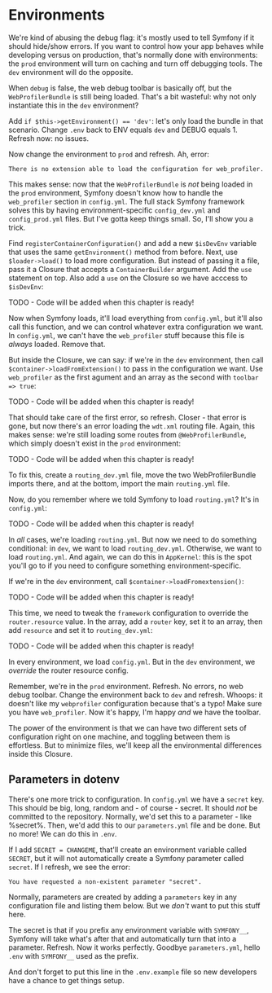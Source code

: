 # Environments

We're kind of abusing the debug flag: it's mostly used to tell Symfony if it should
hide/show errors. If you want to control how your app behaves while developing versus
on production, that's normally done with environments: the `prod` environment will
turn on caching and turn off debugging tools. The `dev` environment will do the
opposite.

When `debug` is false, the web debug toolbar is basically off, but the `WebProfilerBundle`
is still being loaded. That's a bit wasteful: why not only instantiate this in the
`dev` environment?

Add `if $this->getEnvironment() == 'dev'`: let's only load the bundle in that scenario.
Change `.env` back to ENV equals `dev` and DEBUG equals 1. Refresh now: no issues.

Now change the environment to `prod` and refresh. Ah, error:

    There is no extension able to load the configuration for web_profiler.

This makes sense: now that the `WebProfilerBundle` is *not* being loaded in the
`prod` environment, Symfony doesn't know how to handle the `web_profiler` section
in `config.yml`. The full stack Symfony framework solves this by having environment-specific
`config_dev.yml` and `config_prod.yml` files. But I've gotta keep things small. So,
I'll show you a trick.

Find `registerContainerConfiguration()` and add a new `$isDevEnv` variable that uses the
same `getEnvironment()` method from before. Next, use `$loader->load()` to load more
configuration. But instead of passing it a file, pass it a Closure that accepts a
`ContainerBuilder` argument. Add the `use` statement on top. Also add a `use` on
the Closure so we have acccess to `$isDevEnv`:

TODO - Code will be added when this chapter is ready!

Now when Symfony loads, it'll load everything from `config.yml`, but it'll also call
this function, and we can control whatever extra configuration we want. In `config.yml`,
we can't have the `web_profiler` stuff because this file is *always* loaded. Remove
that.

But inside the Closure, we can say: if we're in the `dev` environment, then call
`$container->loadFromExtension()` to pass in the configuration we want. Use `web_profiler`
as the first agument and an array as the second with `toolbar => true`:

TODO - Code will be added when this chapter is ready!

That should take care of the first error, so refresh. Closer - that error is gone,
but now there's an error loading the `wdt.xml` routing file. Again, this makes sense:
we're still loading some routes from `@WebProfilerBundle`, which simply doesn't exist
in the `prod` environment:

TODO - Code will be added when this chapter is ready!

To fix this, create a `routing_dev.yml` file, move the two WebProfilerBundle imports
there, and at the bottom, import the main `routing.yml` file.

Now, do you remember where we told Symfony to load `routing.yml`? It's in `config.yml`:

TODO - Code will be added when this chapter is ready!

In *all* cases, we're loading `routing.yml`. But now we need to do something conditional:
in `dev`, we want to load `routing_dev.yml`. Otherwise, we want to load `routing.yml`.
And again, we can do this in `AppKernel`: this is the spot you'll go to if you need
to configure something environment-specific.

If we're in the `dev` environment, call `$container->loadFromextension()`:

TODO - Code will be added when this chapter is ready!

This time, we need to tweak the `framework` configuration to override the
`router.resource` value. In the array, add a `router` key, set it to an array, then
add `resource` and set it to `routing_dev.yml`:

TODO - Code will be added when this chapter is ready!

In every environment, we load `config.yml`. But in the `dev` environment, we *override*
the router resource config.

Remember, we're in the `prod` environment. Refresh. No errors, no web debug toolbar.
Change the environment back to `dev` and refresh. Whoops: it doesn't like my `webprofiler`
configuration because that's a typo! Make sure you have `web_profiler`. Now it's
happy, I'm happy *and* we have the toolbar.

The power of the environment is that we can have two different sets of configuration
right on one machine, and toggling between them is effortless. But to minimize files,
we'll keep all the environmental differences inside this Closure.

## Parameters in dotenv

There's one more trick to configuration. In `config.yml` we have a `secret` key.
This should be big, long, random and - of course - secret. It should *not* be committed
to the repository. Normally, we'd set this to a parameter - like %secret%. Then, we'd
add this to our `parameters.yml` file and be done. But no more! We can do this
in `.env`.

If I add `SECRET = CHANGEME`, that'll create an environment variable called `SECRET`,
but it will not automatically create a Symfony parameter called `secret`. If I refresh,
we see the error:

    You have requested a non-existent parameter "secret".

Normally, parameters are created by adding a `parameters` key in any configuration
file and listing them below. But we *don't* want to put this stuff here.

The secret is that if you prefix any environment variable with `SYMFONY__`, Symfony
will take what's after that and automatically turn that into a parameter. Refresh.
Now it works perfectly. Goodbye `parameters.yml`, hello `.env` with `SYMFONY__` used
as the prefix.

And don't forget to put this line in the `.env.example` file so new developers have
a chance to get things setup.
